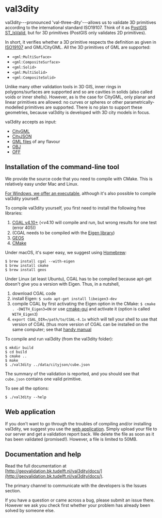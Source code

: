 # val3dity 

val3dity---pronounced 'val-three-dity'---allows us to validate 3D primitives according to the international standard ISO19107.
Think of it as [PostGIS ST_IsValid](http://postgis.net/docs/ST_IsValid.html), but for 3D primitives (PostGIS only validates 2D primitives).

In short, it verifies whether a 3D primitive respects the definition as given in [ISO19107](http://www.iso.org/iso/catalogue_detail.htm?csnumber=26012) and GML/CityGML.
All the 3D primitives of GML are supported:

  - `<gml:MultiSurface>`
  - `<gml:CompositeSurface>` 
  - `<gml:Solid>`
  - `<gml:MultiSolid>`
  - `<gml:CompositeSolid>`

Unlike many other validation tools in 3D GIS, inner rings in polygons/surfaces are supported and so are cavities in solids (also called voids or inner shells).
However, as is the case for CityGML, only planar and linear primitives are allowed: no curves or spheres or other parametrically-modelled primitives are supported. There is no plan to support these geometries, because val3dity is developed with 3D city models in focus.

val3dity accepts as input:

  - [CityGML](https://www.citygml.org) 
  - [CityJSON](http://www.cityjson.org)
  - [GML files](https://en.wikipedia.org/wiki/Geography_Markup_Language) of any flavour
  - [OBJ](https://en.wikipedia.org/wiki/Wavefront_.obj_file) 
  - [OFF](https://en.wikipedia.org/wiki/OFF_(file_format))


## Installation of the command-line tool

We provide the source code that you need to compile with CMake. 
This is relatively easy under Mac and Linux.

[For Windows, we offer an executable](https://github.com/tudelft3d/val3dity/releases), although it's also possible to compile val3dity yourself.

To compile val3dity yourself, you first need to install the following free libraries:

  1. [CGAL v4.10+](http://www.cgal.org) (<v4.10 will compile and run, but wrong results for one test (error 405))
  1. (CGAL needs to be compiled with the [Eigen library](http://eigen.tuxfamily.org))
  1. [GEOS](http://trac.osgeo.org/geos/) 
  1. [CMake](http://www.cmake.org)

Under macOS, it's super easy, we suggest using [Homebrew](http://brew.sh/):

    $ brew install cgal --with-eigen
    $ brew install cmake 
    $ brew install geos

Under Linux (at least Ubuntu), CGAL has to be compiled because apt-get doesn't give you a version with Eigen.
Thus, in a nutshell,

  1. download CGAL code
  1. install Eigen: `$ sudo apt-get install libeigen3-dev`
  1. compile CGAL by first activating the Eigen option in the CMake: `$ cmake . -DWITH_Eigen3=ON` or use [cmake-gui](https://cmake.org/runningcmake/) and activate it (option is called `WITH_Eigen3`)
  1. `export CGAL_DIR=/path/to/CGAL-4.1x` which will tell your shell to use that version of CGAL (thus more version of CGAL can be installed on the same computer; see that [handy manual](https://github.com/CGAL/cgal/wiki/Branch-Build) 

To compile and run val3dity (from the val3dity folder):

    $ mkdir build
    $ cd build
    $ cmake ..
    $ make
    $ ./val3dity ../data/cityjson/cube.json

The summary of the validation is reported, and you should see that `cube.json` contains one valid primitive.

To see all the options:

    $ ./val3dity --help

## Web application

If you don't want to go through the troubles of compiling and/or installing val3dity, we suggest you use the [web application](http://geovalidation.bk.tudelft.nl/val3dity). 
Simply upload your file to our server and get a validation report back.
We delete the file as soon as it has been validated (promised!).
However, a file is limited to 50MB.
    
## Documentation and help

Read the full documentation at [http://geovalidation.bk.tudelft.nl/val3dity/docs/](http://geovalidation.bk.tudelft.nl/val3dity/docs/). 

The primary channel to communicate with the developers is the Issues section. 

If you have a question or came across a bug, please submit an issue there. 
However we ask you check first whether your problem has already been solved by someone else.